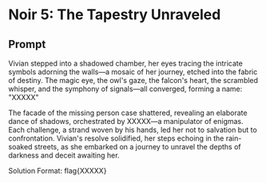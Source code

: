 # Noir 5: The Tapestry Unraveled

## Prompt

Vivian stepped into a shadowed chamber, her eyes tracing the intricate symbols adorning the walls—a mosaic of her journey, etched into the fabric of destiny. The magic eye, the owl's gaze, the falcon's heart, the scrambled whisper, and the symphony of signals—all converged, forming a name: "XXXXX"

The facade of the missing person case shattered, revealing an elaborate dance of shadows, orchestrated by XXXXX—a manipulator of enigmas. Each challenge, a strand woven by his hands, led her not to salvation but to confrontation. Vivian's resolve solidified, her steps echoing in the rain-soaked streets, as she embarked on a journey to unravel the depths of darkness and deceit awaiting her.

Solution Format: flag{XXXXX}
